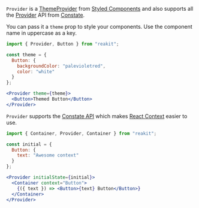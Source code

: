 `Provider` is a [ThemeProvider](https://www.styled-components.com/docs/advanced#theming) from [Styled Components](https://www.styled-components.com/) and also supports all the [Provider](https://github.com/diegohaz/constate#provider) API from [Constate](https://github.com/diegohaz/constate).

You can pass it a `theme` prop to style your components.
Use the component name in uppercase as a key.

```jsx
import { Provider, Button } from "reakit";

const theme = {
  Button: {
    backgroundColor: "palevioletred",
    color: "white"
  }
};

<Provider theme={theme}>
  <Button>Themed Button</Button>
</Provider>
```

`Provider` supports the [Constate API](https://github.com/diegohaz/constate#provider) which makes [React Context](https://reactjs.org/docs/context.html) easier to use.

```jsx
import { Container, Provider, Container } from "reakit";

const initial = {
  Button: {
    text: "Awesome context"
  }
};

<Provider initialState={initial}>
  <Container context="Button">
    {({ text }) => <Button>{text} Button</Button>}
  </Container>
</Provider>
```

